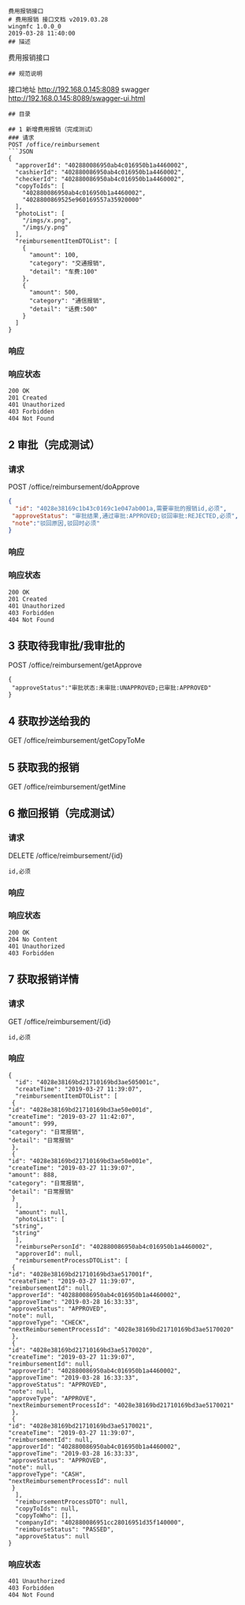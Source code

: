    ```
   费用报销接口
# 费用报销 接口文档 v2019.03.28
wingmfc 1.0.0_0
2019-03-28 11:40:00
## 描述
```
费用报销接口
```
## 规范说明
```
接口地址
http://192.168.0.145:8089
swagger
http://192.168.0.145:8089/swagger-ui.html
```
## 目录
```
```
## 1 新增费用报销（完成测试）
### 请求
POST /office/reimbursement
```JSON
{
  "approverId": "402880086950ab4c016950b1a4460002",
  "cashierId": "402880086950ab4c016950b1a4460002",
  "checkerId": "402880086950ab4c016950b1a4460002",
  "copyToIds": [
    "402880086950ab4c016950b1a4460002",
    "4028800869525e960169557a35920000"
  ],
  "photoList": [
    "/imgs/x.png",
    "/imgs/y.png"
  ],
  "reimbursementItemDTOList": [
    {
      "amount": 100,
      "category": "交通报销",
      "detail": "车费:100"
    },
    {
      "amount": 500,
      "category": "通信报销",
      "detail": "话费:500"
    }
  ]
}
```
### 响应
### 响应状态
```
200 OK
201 Created
401 Unauthorized
403 Forbidden
404 Not Found
```
## 2 审批（完成测试）
### 请求
POST /office/reimbursement/doApprove
```JSON
{
  "id": "4028e38169c1b43c0169c1e047ab001a,需要审批的报销id,必须",
 "approveStatus": "审批结果,通过审批:APPROVED;驳回审批:REJECTED,必须",
 "note":"驳回原因,驳回时必须"
}
```
### 响应
### 响应状态
```
200 OK
201 Created
401 Unauthorized
403 Forbidden
404 Not Found
```
## 3 获取待我审批/我审批的
POST /office/reimbursement/getApprove
```
{
 "approveStatus":"审批状态:未审批:UNAPPROVED;已审批:APPROVED"
}
```
## 4 获取抄送给我的
GET /office/reimbursement/getCopyToMe
## 5 获取我的报销
GET /office/reimbursement/getMine
## 6 撤回报销（完成测试）
### 请求
DELETE /office/reimbursement/{id}
```
id,必须
```
### 响应
### 响应状态
```
200 OK
204 No Content
401 Unauthorized
403 Forbidden
```
## 7 获取报销详情
### 请求
GET /office/reimbursement/{id}
```
id,必须
```
### 响应
```
{
  "id": "4028e38169bd21710169bd3ae505001c",
  "createTime": "2019-03-27 11:39:07",
  "reimbursementItemDTOList": [
 {
"id": "4028e38169bd21710169bd3ae50e001d",
"createTime": "2019-03-27 11:42:07",
"amount": 999,
"category": "日常报销",
"detail": "日常报销"
 },
 {
"id": "4028e38169bd21710169bd3ae50e001e",
"createTime": "2019-03-27 11:39:07",
"amount": 888,
"category": "日常报销",
"detail": "日常报销"
 }
  ],
  "amount": null,
  "photoList": [
 "string",
 "string"
  ],
  "reimbursePersonId": "402880086950ab4c016950b1a4460002",
  "approverId": null,
  "reimbursementProcessDTOList": [
 {
"id": "4028e38169bd21710169bd3ae517001f",
"createTime": "2019-03-27 11:39:07",
"reimbursementId": null,
"approverId": "402880086950ab4c016950b1a4460002",
"approveTime": "2019-03-28 16:33:33",
"approveStatus": "APPROVED",
"note": null,
"approveType": "CHECK",
"nextReimbursementProcessId": "4028e38169bd21710169bd3ae5170020"
 },
 {
"id": "4028e38169bd21710169bd3ae5170020",
"createTime": "2019-03-27 11:39:07",
"reimbursementId": null,
"approverId": "402880086950ab4c016950b1a4460002",
"approveTime": "2019-03-28 16:33:33",
"approveStatus": "APPROVED",
"note": null,
"approveType": "APPROVE",
"nextReimbursementProcessId": "4028e38169bd21710169bd3ae5170021"
 },
 {
"id": "4028e38169bd21710169bd3ae5170021",
"createTime": "2019-03-27 11:39:07",
"reimbursementId": null,
"approverId": "402880086950ab4c016950b1a4460002",
"approveTime": "2019-03-28 16:33:33",
"approveStatus": "APPROVED",
"note": null,
"approveType": "CASH",
"nextReimbursementProcessId": null
 }
  ],
  "reimbursementProcessDTO": null,
  "copyToIds": null,
  "copyToWho": [],
  "companyId": "402880086951cc28016951d35f140000",
  "reimburseStatus": "PASSED",
  "approveStatus": null
}
```
### 响应状态
```
401 Unauthorized
403 Forbidden
404 Not Found
```